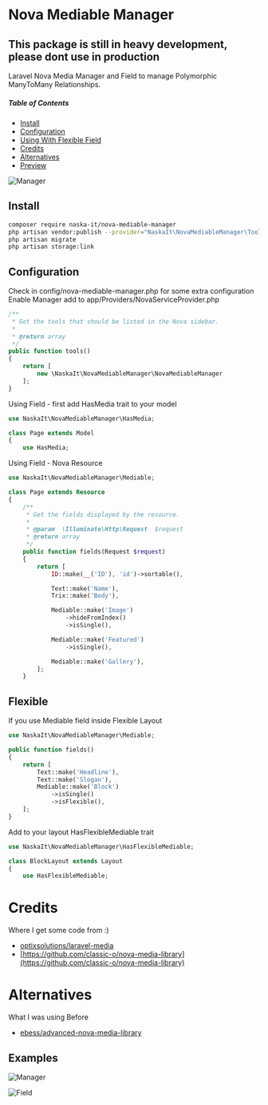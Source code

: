 # Nova Mediable Manager

## This package is still in heavy development, please dont use in production
Laravel Nova Media Manager and Field to manage Polymorphic ManyToMany Relationships.

##### Table of Contents

* [Install](#install)
* [Configuration](#configuration)
* [Using With Flexible Field](#flexible)
* [Credits](#credits)
* [Alternatives](#alternatives)
* [Preview](#examples)

![Manager](../assets/manager-1..gif)

## Install
```bash
composer require naska-it/nova-mediable-manager
php artisan vendor:publish --provider="NaskaIt\NovaMediableManager\ToolServiceProvider"
php artisan migrate
php artisan storage:link
```
## Configuration

 Check in config/nova-mediable-manager.php for some extra configuration
 Enable Manager add to app/Providers/NovaServiceProvider.php

```php
/**
 * Get the tools that should be listed in the Nova sidebar.
 *
 * @return array
 */
public function tools()
{
    return [
        new \NaskaIt\NovaMediableManager\NovaMediableManager
    ];
}
```
 Using Field - first add HasMedia trait to your model

```php
use NaskaIt\NovaMediableManager\HasMedia;

class Page extends Model
{
    use HasMedia;
```

 Using Field - Nova Resource 

```php
use NaskaIt\NovaMediableManager\Mediable;

class Page extends Resource
{
    /**
     * Get the fields displayed by the resource.
     *
     * @param  \Illuminate\Http\Request  $request
     * @return array
     */
    public function fields(Request $request)
    {
        return [
            ID::make(__('ID'), 'id')->sortable(),

            Text::make('Name'),
            Trix::make('Body'),

            Mediable::make('Image')
                ->hideFromIndex()
                ->isSingle(),

            Mediable::make('Featured')
                ->isSingle(),

            Mediable::make('Gallery'),
        ];
    }
```
## Flexible

If you use Mediable field inside Flexible Layout

```php
use NaskaIt\NovaMediableManager\Mediable;

public function fields()
{
    return [
        Text::make('Headline'),
        Text::make('Slogan'),
        Mediable::make('Block')
        	->isSingle()
        	->isFlexible(),
    ];
}
```
Add to your layout HasFlexibleMediable trait

```php
use NaskaIt\NovaMediableManager\HasFlexibleMediable;

class BlockLayout extends Layout
{
    use HasFlexibleMediable;
```
# Credits
Where I get some code from :)

* [optixsolutions/laravel-media](https://github.com/optixsolutions/laravel-media)
* [https://github.com/classic-o/nova-media-library](https://github.com/classic-o/nova-media-library)

# Alternatives
What I was using Before

* [ebess/advanced-nova-media-library](https://github.com/ebess/advanced-nova-media-library)

## Examples

![Manager](../assets/manager-1..gif)

![Field](../assets/mediable-field.gif)
